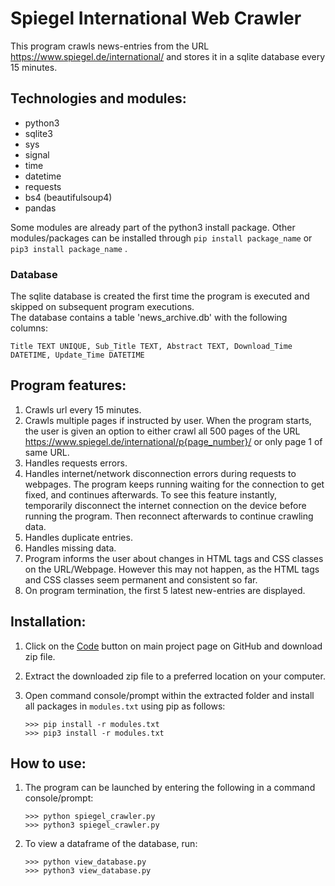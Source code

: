 # Spiegel International Web Crawler

This program crawls news-entries from the URL https://www.spiegel.de/international/ and stores it in a sqlite database every 15 minutes.


## Technologies and modules:

- python3
- sqlite3
- sys
- signal
- time
- datetime
- requests
- bs4 (beautifulsoup4)
- pandas

Some modules are already part of the python3 install package. Other modules/packages can be installed through `pip install package_name` or `pip3 install package_name` .

### Database
The sqlite database is created the first time the program is executed and skipped on subsequent program executions.   
The database contains a table 'news_archive.db' with the following columns:  

`Title TEXT UNIQUE, Sub_Title TEXT, Abstract TEXT, Download_Time DATETIME, Update_Time DATETIME` 

## Program features:

1. Crawls url every 15 minutes.
2. Crawls multiple pages if instructed by user. When the program starts, the user is given an option to either crawl all 500 pages of the URL https://www.spiegel.de/international/p{page_number}/ or only page 1 of same URL.
3. Handles requests errors.
4. Handles internet/network disconnection errors during requests to webpages. The program keeps running waiting for the connection to get fixed, and continues afterwards. To see this feature instantly, temporarily disconnect the internet connection on the device before running the program. Then reconnect afterwards to continue crawling data.
5. Handles duplicate entries.
6. Handles missing data.
7. Program informs the user about changes in HTML tags and CSS classes on the URL/Webpage. However this may not happen, as the HTML tags and CSS classes seem permanent and consistent so far.
8. On program termination, the first 5 latest new-entries are displayed.


## Installation:
1. Click on the [Code](https://github.com/tuobaar/spiegel_crawler/archive/refs/heads/main.zip) button on main project page on GitHub and download zip file.
2. Extract the downloaded zip file to a preferred location on your computer.
3. Open command console/prompt within the extracted folder and install all packages in `modules.txt` using pip as follows:

   `>>> pip install -r modules.txt`   
   `>>> pip3 install -r modules.txt`
   

## How to use:
1. The program can be launched by entering the following in a command console/prompt:

   `>>> python spiegel_crawler.py`  
   `>>> python3 spiegel_crawler.py`

2. To view a dataframe of the database, run:

   `>>> python view_database.py`  
   `>>> python3 view_database.py`
